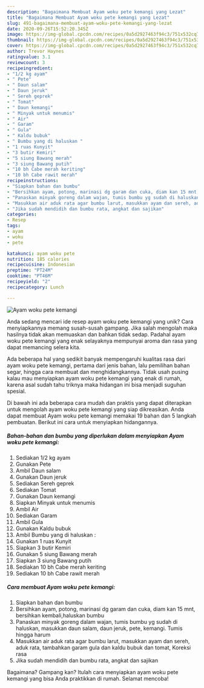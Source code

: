 ```yaml
---
description: "Bagaimana Membuat Ayam woku pete kemangi yang Lezat"
title: "Bagaimana Membuat Ayam woku pete kemangi yang Lezat"
slug: 491-bagaimana-membuat-ayam-woku-pete-kemangi-yang-lezat
date: 2020-09-26T15:52:20.345Z
image: https://img-global.cpcdn.com/recipes/0a5d2927463f94c3/751x532cq70/ayam-woku-pete-kemangi-foto-resep-utama.jpg
thumbnail: https://img-global.cpcdn.com/recipes/0a5d2927463f94c3/751x532cq70/ayam-woku-pete-kemangi-foto-resep-utama.jpg
cover: https://img-global.cpcdn.com/recipes/0a5d2927463f94c3/751x532cq70/ayam-woku-pete-kemangi-foto-resep-utama.jpg
author: Trevor Haynes
ratingvalue: 3.1
reviewcount: 3
recipeingredient:
- "1/2 kg ayam"
- " Pete"
- " Daun salam"
- " Daun jeruk"
- " Sereh geprek"
- " Tomat"
- " Daun kemangi"
- " Minyak untuk menumis"
- " Air"
- " Garam"
- " Gula"
- " Kaldu bubuk"
- " Bumbu yang di haluskan "
- "1 ruas Kunyit"
- "3 butir Kemiri"
- "5 siung Bawang merah"
- "3 siung Bawang putih"
- "10 bh Cabe merah keriting"
- "10 bh Cabe rawit merah"
recipeinstructions:
- "Siapkan bahan dan bumbu"
- "Bersihkan ayam, potong, marinasi dg garam dan cuka, diam kan 15 mnt, bersihkan kembali,haluskan bumbu"
- "Panaskan minyak goreng dalam wajan, tumis bumbu yg sudah di haluskan, masukkan daun salam, daun jeruk, pete, kemangi. Tumis hingga harum"
- "Masukkan air aduk rata agar bumbu larut, masukkan ayam dan sereh, aduk rata, tambahkan garam gula dan kaldu bubuk dan tomat, Koreksi rasa"
- "Jika sudah mendidih dan bumbu rata, angkat dan sajikan"
categories:
- Resep
tags:
- ayam
- woku
- pete

katakunci: ayam woku pete 
nutrition: 185 calories
recipecuisine: Indonesian
preptime: "PT24M"
cooktime: "PT46M"
recipeyield: "2"
recipecategory: Lunch

---
```



![Ayam woku pete kemangi](https://img-global.cpcdn.com/recipes/0a5d2927463f94c3/751x532cq70/ayam-woku-pete-kemangi-foto-resep-utama.jpg)

Anda sedang mencari ide resep ayam woku pete kemangi yang unik? Cara menyiapkannya memang susah-susah gampang. Jika salah mengolah maka hasilnya tidak akan memuaskan dan bahkan tidak sedap. Padahal ayam woku pete kemangi yang enak selayaknya mempunyai aroma dan rasa yang dapat memancing selera kita.

Ada beberapa hal yang sedikit banyak mempengaruhi kualitas rasa dari ayam woku pete kemangi, pertama dari jenis bahan, lalu pemilihan bahan segar, hingga cara membuat dan menghidangkannya. Tidak usah pusing kalau mau menyiapkan ayam woku pete kemangi yang enak di rumah, karena asal sudah tahu triknya maka hidangan ini bisa menjadi suguhan spesial.




Di bawah ini ada beberapa cara mudah dan praktis yang dapat diterapkan untuk mengolah ayam woku pete kemangi yang siap dikreasikan. Anda dapat membuat Ayam woku pete kemangi memakai 19 bahan dan 5 langkah pembuatan. Berikut ini cara untuk menyiapkan hidangannya.

<!--inarticleads1-->

##### Bahan-bahan dan bumbu yang diperlukan dalam menyiapkan Ayam woku pete kemangi:

1. Sediakan 1/2 kg ayam
1. Gunakan  Pete
1. Ambil  Daun salam
1. Gunakan  Daun jeruk
1. Sediakan  Sereh geprek
1. Sediakan  Tomat
1. Gunakan  Daun kemangi
1. Siapkan  Minyak untuk menumis
1. Ambil  Air
1. Sediakan  Garam
1. Ambil  Gula
1. Gunakan  Kaldu bubuk
1. Ambil  Bumbu yang di haluskan :
1. Gunakan 1 ruas Kunyit
1. Siapkan 3 butir Kemiri
1. Gunakan 5 siung Bawang merah
1. Siapkan 3 siung Bawang putih
1. Sediakan 10 bh Cabe merah keriting
1. Sediakan 10 bh Cabe rawit merah




<!--inarticleads2-->

##### Cara membuat Ayam woku pete kemangi:

1. Siapkan bahan dan bumbu
1. Bersihkan ayam, potong, marinasi dg garam dan cuka, diam kan 15 mnt, bersihkan kembali,haluskan bumbu
1. Panaskan minyak goreng dalam wajan, tumis bumbu yg sudah di haluskan, masukkan daun salam, daun jeruk, pete, kemangi. Tumis hingga harum
1. Masukkan air aduk rata agar bumbu larut, masukkan ayam dan sereh, aduk rata, tambahkan garam gula dan kaldu bubuk dan tomat, Koreksi rasa
1. Jika sudah mendidih dan bumbu rata, angkat dan sajikan




Bagaimana? Gampang kan? Itulah cara menyiapkan ayam woku pete kemangi yang bisa Anda praktikkan di rumah. Selamat mencoba!
